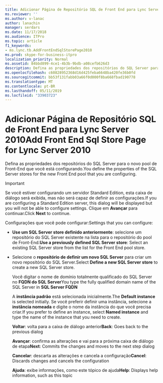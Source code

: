 ```yaml
---
title: Adicionar Página de Repositório SQL de Front End para Lync Server 2010
ms.reviewer: ''
ms.author: v-lanac
author: lanachin
manager: serdars
ms.date: 11/17/2018
ms.audience: ITPro
ms.topic: article
f1_keywords:
- ms.lync.tb.AddFrontEndSqlStorePage2010
ms.prod: skype-for-business-itpro
localization_priority: Normal
ms.assetid: 84bbd899-4ce1-4b3b-9bdb-a08cefb626d3
description: Defina as propriedades dos repositórios do SQL Server para o novo pool de Front-End que você está configurando.
ms.openlocfilehash: c60828952368d16d425feba6648ba420fe36b0fd
ms.sourcegitcommit: bb53f131fabb03a66f0d000f8ba668fbad190778
ms.translationtype: MT
ms.contentlocale: pt-BR
ms.lasthandoff: 05/11/2019
ms.locfileid: "33903723"
---
```

# <a name="add-front-end-sql-store-page-for-lync-server-2010"></a><span data-ttu-id="4dec9-103">Adicionar Página de Repositório SQL de Front End para Lync Server 2010</span><span class="sxs-lookup"><span data-stu-id="4dec9-103">Add Front End Sql Store Page for Lync Server 2010</span></span>
 
<span data-ttu-id="4dec9-104">Defina as propriedades dos repositórios do SQL Server para o novo pool de Front-End que você está configurando.</span><span class="sxs-lookup"><span data-stu-id="4dec9-104">You define the properties of the SQL Server stores for the new Front End pool that you are configuring.</span></span>
  
> [!IMPORTANT]
> <span data-ttu-id="4dec9-105">Se você estiver configurando um servidor Standard Edition, esta caixa de diálogo será exibida, mas não será capaz de definir as configurações.</span><span class="sxs-lookup"><span data-stu-id="4dec9-105">If you are configuring a Standard Edition server, this dialog will be displayed but you will not be able to configure settings.</span></span> <span data-ttu-id="4dec9-106">Clique em **Avançar** para continuar.</span><span class="sxs-lookup"><span data-stu-id="4dec9-106">Click **Next** to continue.</span></span>
  
<span data-ttu-id="4dec9-107">Configurações que você pode configurar:</span><span class="sxs-lookup"><span data-stu-id="4dec9-107">Settings that you can configure:</span></span>
  
- <span data-ttu-id="4dec9-108">**Use um SQL Server store definido anteriormente**: selecione um repositório do SQL Server existente na lista para o repositório do pool de Front-End.</span><span class="sxs-lookup"><span data-stu-id="4dec9-108">**Use a previously defined SQL Server store**: Select an existing SQL Server store from the list for the Front End pool store.</span></span>
    
- <span data-ttu-id="4dec9-109">Selecione o **repositório de definir um novo SQL Server** para criar um novo repositório do SQL Server.</span><span class="sxs-lookup"><span data-stu-id="4dec9-109">Select **Define a new SQL Server store** to create a new SQL Server store.</span></span>
    
    <span data-ttu-id="4dec9-110">Você digitar o nome de domínio totalmente qualificado do SQL Server no **FQDN do SQL Server**</span><span class="sxs-lookup"><span data-stu-id="4dec9-110">You type the fully qualified domain name of the SQL Server in **SQL Server FQDN**</span></span>
    
    <span data-ttu-id="4dec9-111">A **instância padrão** está selecionada inicialmente.</span><span class="sxs-lookup"><span data-stu-id="4dec9-111">The **Default instance** is selected initially.</span></span> <span data-ttu-id="4dec9-112">Se você preferir definir uma instância, selecione a **instância nomeada** e digite o nome da instância do que você precisa criar.</span><span class="sxs-lookup"><span data-stu-id="4dec9-112">If you prefer to define an instance, select **Named instance** and type the name of the instance that you need to create.</span></span>
    
  <span data-ttu-id="4dec9-113">**Voltar**: volta para a caixa de diálogo anterior</span><span class="sxs-lookup"><span data-stu-id="4dec9-113">**Back**: Goes back to the previous dialog</span></span>
  
  <span data-ttu-id="4dec9-114">**Avançar**: confirma as alterações e vai para a próxima caixa de diálogo de etapa</span><span class="sxs-lookup"><span data-stu-id="4dec9-114">**Next**: Commits the changes and moves to the next step dialog</span></span>
  
  <span data-ttu-id="4dec9-115">**Cancelar**: descarta as alterações e cancela a configuração</span><span class="sxs-lookup"><span data-stu-id="4dec9-115">**Cancel**: Discards changes and cancels the configuration</span></span>
  
  <span data-ttu-id="4dec9-116">**Ajuda**: exibe informações, como este tópico de ajuda</span><span class="sxs-lookup"><span data-stu-id="4dec9-116">**Help**: Displays help information, such as this topic</span></span>
  

